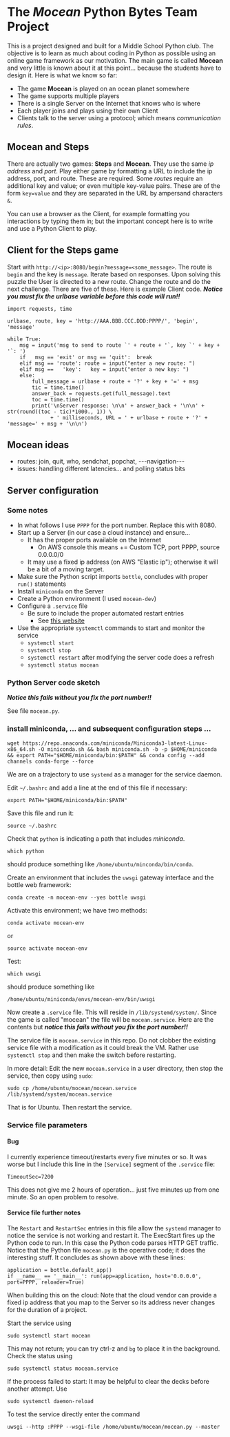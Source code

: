 # The ***Mocean*** Python Bytes Team Project 

This is a project designed and built for a Middle School Python club. The objective is to
learn as much about coding in Python as possible using an online game framework as our 
motivation. The main game is called **Mocean** and very little is known about it at this 
point... because the students have to design it. Here is what we know so far: 


* The game **Mocean** is played on an ocean planet somewhere
* The game supports multiple players
* There is a single Server on the Internet that knows who is where
* Each player joins and plays using their own Client
* Clients talk to the server using a protocol; which means *communication rules*.


## Mocean and Steps


There are actually two games: **Steps** and **Mocean**. They use the same *ip address* and *port*. 
Play either game by formatting a URL to include
the ip address, port, and route. These are required. Some *routes* require an additional
key and value; or even multiple key-value pairs. These are of the form `key=value` and they
are separated in the URL by ampersand characters `&`. 


You can use a browser as the Client, for example formatting you interactions by typing them in; 
but the important concept here is to write and use a Python Client to play. 


## Client for the Steps game


Start with `http://<ip>:8080/begin?message=<some_message>`. The route is `begin` and the key is `message`. 
Iterate based on responses. Upon solving this puzzle the User is directed to a new route. Change the route and do the
next challenge. There are five of these. Here is example Client code.  ***Notice you must fix the urlbase variable
before this code will run!!***

```
import requests, time

urlbase, route, key = 'http://AAA.BBB.CCC.DDD:PPPP/', 'begin', 'message'

while True:
    msg = input('msg to send to route `' + route + '`, key `' + key + '`: ')
    if   msg == 'exit' or msg == 'quit':  break
    elif msg == 'route': route = input("enter a new route: ")
    elif msg ==   'key':   key = input("enter a new key: ")
    else:
        full_message = urlbase + route + '?' + key + '=' + msg
        tic = time.time()
        answer_back = requests.get(full_message).text
        toc = time.time()
        print('\nServer response: \n\n' + answer_back + '\n\n' + str(round((toc - tic)*1000., 1)) \
              + ' milliseconds, URL = ' + urlbase + route + '?' + 'message=' + msg + '\n\n') 
```

## Mocean ideas

- routes: join, quit, who, sendchat, popchat, ---navigation---
- issues: handling different latencies... and polling status bits

## Server configuration

### Some notes

- In what follows I use `PPPP` for the port number. Replace this with 8080.
- Start up a Server (in our case a cloud instance) and ensure...
    - It has the proper ports available on the Internet
        - On AWS console this means += Custom TCP, port PPPP, source 0.0.0.0/0
    - It may use a fixed ip address (on AWS "Elastic ip"); otherwise it will be a bit of a moving target.
- Make sure the Python script imports `bottle`, concludes with proper `run()` statements
- Install `miniconda` on the Server
- Create a Python environment (I used `mocean-dev`)
- Configure a `.service` file 
    - Be sure to include the proper automated restart entries
        - See [this website](https://ma.ttias.be/auto-restart-crashed-service-systemd/)
- Use the appropriate `systemctl` commands to start and monitor the service
    - `systemctl start`
    - `systemctl stop`
    - `systemctl restart` after modifying the server code does a refresh
    - `systemctl status mocean` 

### Python Server code sketch

***Notice this fails without you fix the port number!!***

See file `mocean.py`.

### install miniconda, ... and subsequent configuration steps ...

```
wget https://repo.anaconda.com/miniconda/Miniconda3-latest-Linux-x86_64.sh -O miniconda.sh && bash miniconda.sh -b -p $HOME/miniconda && export PATH="$HOME/miniconda/bin:$PATH" && conda config --add channels conda-forge --force
```

We are on a trajectory to use `systemd` as a manager for the service daemon. 

Edit `~/.bashrc` and add a line at the end of this file if necessary: 

```
export PATH="$HOME/miniconda/bin:$PATH"
```

Save this file and run it:

```
source ~/.bashrc
```

Check that `python` is indicating a path that includes *miniconda*.

```
which python
```

should produce something like `/home/ubuntu/minconda/bin/conda`. 


Create an environment that includes the `uwsgi` gateway interface and the bottle web framework: 

```
conda create -n mocean-env --yes bottle uwsgi
```

Activate this environment; we have two methods: 

```
conda activate mocean-env
```

or

```
source activate mocean-env
```

Test:

```
which uwsgi
```

should produce something like

```
/home/ubuntu/miniconda/envs/mocean-env/bin/uwsgi
```

Now create a `.service` file. This will reside in `/lib/systemd/system/`. Since the game is called "mocean" the file will
be `mocean.service`. Here are the contents but ***notice this fails without you fix the port number!!*** 

The service file is `mocean.service` in this repo. Do not clobber the existing service file with a 
modification as it could break the VM. Rather use `systemctl stop` and then make the switch before
restarting.


In more detail: Edit the new `mocean.service` in a user directory, then stop the service, then copy using `sudo`:

```
sudo cp /home/ubuntu/mocean/mocean.service /lib/systemd/system/mocean.service
```

That is for Ubuntu. Then restart the service.

### Service file parameters


#### Bug

I currently experience timeout/restarts every five minutes or so. It was worse but I include this line in the `[Service]` 
segment of the `.service` file: 

```
TimeoutSec=7200
```

This does not give me 2 hours of operation... just five minutes up from one minute. So an open problem to resolve.

#### Service file further notes

The `Restart` and `RestartSec` entries in this file allow the `systemd` manager to notice the service is not working and restart it.
The ExecStart fires up the Python code to run. In this case the Python code parses HTTP GET traffic. Notice that 
the Python file `mocean.py` is the operative code; it does the interesting stuff. It concludes as shown above with these lines: 

```
application = bottle.default_app()
if __name__ == '__main__': run(app=application, host='0.0.0.0', port=PPPP, reloader=True)
```

When building this on the cloud: Note that the cloud vendor can provide a fixed ip address that you map to 
the Server so its address never changes for the duration of a project.


Start the service using

```
sudo systemctl start mocean
```

This may not return; you can try ctrl-z and `bg` to place it in the background. Check the status using 

```
sudo systemctl status mocean.service
```

If the process failed to start: It may be helpful to clear the decks before another attempt. Use

```
sudo systemctl daemon-reload
```


To test the service directly enter the command

```
uwsgi --http :PPPP --wsgi-file /home/ubuntu/mocean/mocean.py --master
```







